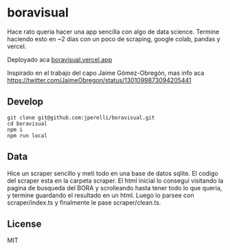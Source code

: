 # boravisual

Hace rato queria hacer una app sencilla con algo de data science. Termine haciendo esto en ~2 dias con un poco de scraping, google colab, pandas y vercel.

Deployado aca [boravisual.vercel.app](https://boravisual.vercel.app/)

Inspirado en el trabajo del capo Jaime Gómez-Obregón, mas info aca https://twitter.com/JaimeObregon/status/1301099873094205441

## Develop

```
git clone git@github.com:jperelli/boravisual.git
cd boravisual
npm i
npm run local
```

## Data

Hice un scraper sencillo y meti todo en una base de datos sqlite. El codigo del scraper esta en la carpeta scraper. El html inicial lo consegui visitando la pagina de busqueda del BORA y scrolleando hasta tener todo lo que queria, y termine guardando el resultado en un html. Luego lo parsee con scraper/index.ts y finalmente le pase scraper/clean.ts.

## License

MIT
